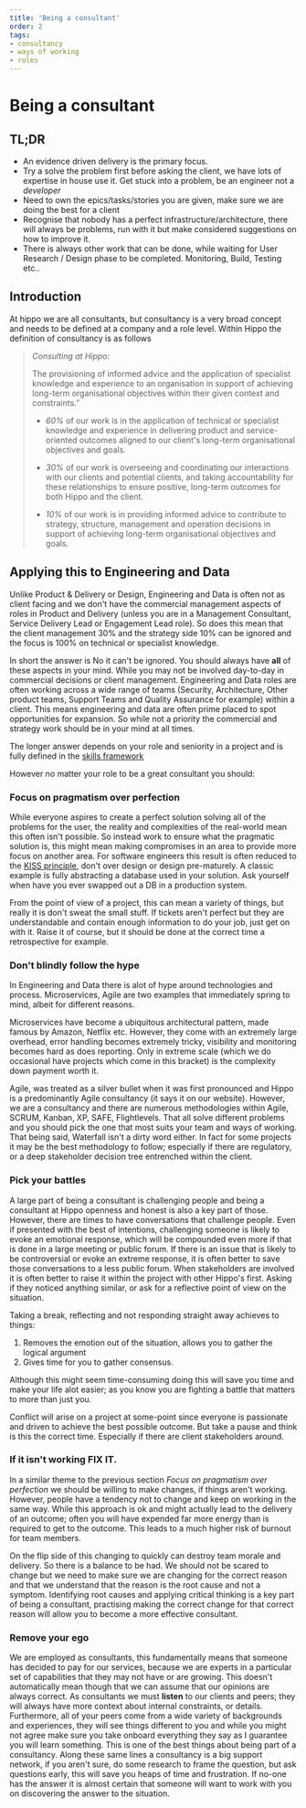 ```yaml
---
title: 'Being a consultant'
order: 2
tags:
- consultancy
- ways of working
- roles
---
```


# Being a consultant

## TL;DR

* An evidence driven delivery is the primary focus. 
* Try a solve the problem first before asking the client, we have lots of expertise in house use it. Get stuck into a problem, be an engineer not a *developer*
* Need to own the epics/tasks/stories you are given, make sure we are doing the best for a client
* Recognise that nobody has a perfect infrastructure/architecture, there will always be problems, run with it but make considered suggestions on how to improve it.
* There is always other work that can be done, while waiting for User Research / Design phase to be completed. Monitoring, Build, Testing etc..

## Introduction 

At hippo we are all consultants, but consultancy is a very broad concept and needs to be defined at a company and a role level. Within Hippo the definition of consultancy is as follows 

> *Consulting at Hippo:*
> 
> The provisioning of informed advice and the application of specialist knowledge and experience to an organisation in support of achieving long-term organisational objectives within their given context and constraints.”
>
> * *60%* of our work is in the application of technical or specialist knowledge and experience in delivering product and service-oriented outcomes aligned to our client's long-term organisational objectives and goals.
>
> * *30%* of our work is overseeing and coordinating our interactions with our clients and potential clients, and taking accountability for these relationships to ensure positive, long-term outcomes for both Hippo and the client.
>
> * *10%* of our work is in providing informed advice to contribute to strategy, structure, management and operation decisions in support of achieving long-term organisational objectives and goals.


## Applying this to Engineering and Data

Unlike Product & Delivery or Design, Engineering and Data is often not as client facing and we don't have the commercial management aspects of roles in Product and Delivery (unless you are in a Management Consultant, Service Delivery Lead or Engagement Lead role). So does this mean that the client management 30% and the strategy side 10% can be ignored and the focus is 100% on technical or specialist knowledge. 

In short the answer is No it can't be ignored. You should always have **all** of these aspects in your mind. While you may not be involved day-to-day in commercial decisions or client management. Engineering and Data roles are often working across a wide range of teams (Security, Architecture, Other product teams, Support Teams and Quality Assurance for example) within a client. This means engineering and data are often prime placed to spot opportunities for expansion. So while not a priority the commercial and strategy work should be in your mind at all times.

The longer answer depends on your role and seniority in a project and is fully defined in the [skills framework](https://docs.google.com/spreadsheets/d/1veclKwLUe0GP7nwuDPtq6zEgC6WmkH1nJMTO5JfTECI/edit#gid=1609719988)

However no matter your role to be a great consultant you should: 

### Focus on pragmatism over perfection

While everyone aspires to create a perfect solution solving all of the problems for the user, the reality and complexities of the real-world mean this often isn't possible. So instead work to ensure what the pragmatic solution is, this might mean making compromises in an area to provide more focus on another area. For software engineers this result is often reduced to the [KISS principle](https://en.wikipedia.org/wiki/KISS_principle), don't over design or design pre-maturely. A classic example is fully abstracting a database used in your solution. Ask yourself when have you ever swapped out a DB in a production system. 

From the point of view of a project, this can mean a variety of things, but really it is don't sweat the small stuff. If tickets aren't perfect but they are understandable and contain enough information to do your job, just get on with it. Raise it of course, but it should be done at the correct time a retrospective for example.
 
### Don't blindly follow the hype

In Engineering and Data there is alot of hype around technologies and process. Microservices, Agile are two examples that immediately spring to mind, albeit for different reasons. 

Microservices have become a ubiquitous architectural pattern, made famous by Amazon, Netflix etc. However, they come with an extremely large overhead, error handling becomes extremely tricky, visibility and monitoring becomes hard as does reporting. Only in extreme scale (which we do occasional have projects which come in this bracket) is the complexity down payment worth it.

Agile, was treated as a silver bullet when it was first pronounced and Hippo is a predominantly Agile consultancy (it says it on our website). However, we are a consultancy and there are numerous methodologies within Agile, SCRUM, Kanban, XP, SAFE, Flightlevels. That all solve different problems and you should pick the one that most suits your team and ways of working. That being said, Waterfall isn't a dirty word either. In fact for some projects it may be the best methodology to follow; especially if there are regulatory, or a deep stakeholder decision tree entrenched within the client.

### Pick your battles

A large part of being a consultant is challenging people and being a consultant at Hippo openness and honest is also a key part of those. However, there are times to have conversations that challenge people. Even if presented with the best of intentions, challenging someone is likely to evoke an emotional response, which will be compounded even more if that is done in a large meeting or public forum. If there is an issue that is likely to be controversial or evoke an extreme response, it is often better to save those conversations to a less public forum. When stakeholders are involved it is often better to raise it within the project with other Hippo's first. Asking if they noticed anything similar, or ask for a reflective point of view on the situation. 

Taking a break, reflecting and not responding straight away achieves to things: 

1. Removes the emotion out of the situation, allows you to gather the logical argument
2. Gives time for you to gather consensus. 

Although this might seem time-consuming doing this will save you time and make your life alot easier; as you know you are fighting a battle that matters to more than just you.

Conflict will arise on a project at some-point since everyone is passionate and driven to achieve the best possible outcome. But take a pause and think is this the correct time. Especially if there are client stakeholders around.

### If it isn't working FIX IT.

In a similar theme to the previous section *Focus on pragmatism over perfection* we should be willing to make changes, if things aren't working. However, people have a tendency not to change and keep on working in the same way. While this approach is ok and might actually lead to the delivery of an outcome; often you will have expended far more energy than is required to get to the outcome. This leads to a much higher risk of burnout for team members. 

On the flip side of this changing to quickly can destroy team morale and delivery. So there is a balance to be had. We should not be scared to change but we need to make sure we are changing for the correct reason and that we understand that the reason is the root cause and not a symptom. Identifying root causes and applying critical thinking is a key part of being a consultant, practising making the correct change for that correct reason will allow you to become a more effective consultant.

### Remove your ego

We are employed as consultants, this fundamentally means that someone has decided to pay for our services, because we are experts in a particular set of capabilities that they may not have or are growing. This doesn't automatically mean though that we can assume that our opinions are always correct. As consultants we must **listen** to our clients and peers; they will always have more context about internal constraints, or details. Furthermore, all of your peers come from a wide variety of backgrounds and experiences, they will see things different to you and while you might not agree make sure you take onboard everything they say as I guarantee you will learn something. This is one of the best things about being part of a consultancy. Along these same lines a consultancy is a big support network, if you aren't sure, do some research to frame the question, but ask questions early, this will save you heaps of time and frustration. If no-one has the answer it is almost certain that someone will want to work with you on discovering the answer to the situation.